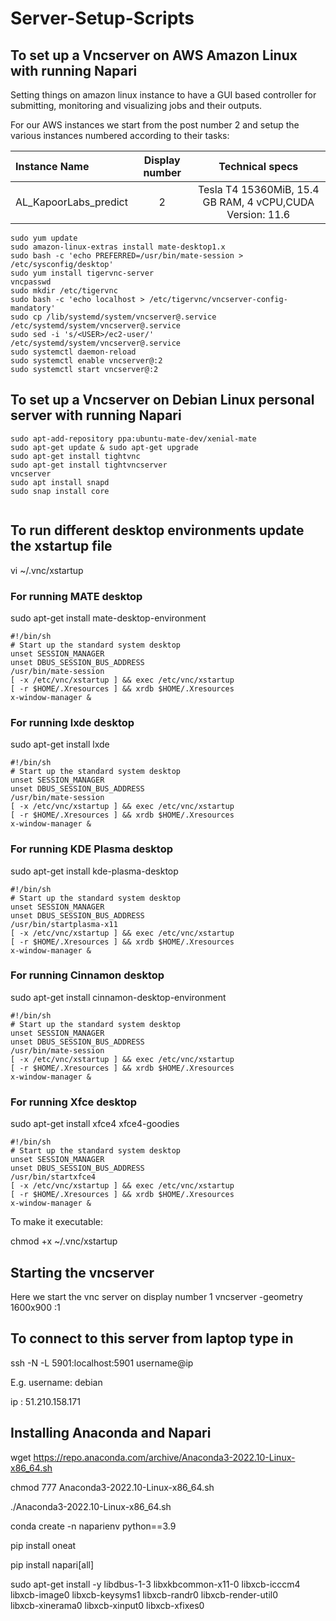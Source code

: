 # Server-Setup-Scripts

## To set up a Vncserver on AWS Amazon Linux with running Napari

Setting things on amazon linux instance to have a GUI based controller for submitting, monitoring and visualizing jobs and their outputs.

For our AWS instances we start from the post number 2 and setup the various instances numbered according to their tasks:

| Instance Name | Display number | Technical specs |
|:---           |:---:           | :---:           |
| AL_KapoorLabs_predict | 2 | Tesla T4 15360MiB, 15.4 GB RAM, 4 vCPU,CUDA Version: 11.6 |  

```
sudo yum update
sudo amazon-linux-extras install mate-desktop1.x
sudo bash -c 'echo PREFERRED=/usr/bin/mate-session > /etc/sysconfig/desktop'
sudo yum install tigervnc-server
vncpasswd
sudo mkdir /etc/tigervnc
sudo bash -c 'echo localhost > /etc/tigervnc/vncserver-config-mandatory'
sudo cp /lib/systemd/system/vncserver@.service /etc/systemd/system/vncserver@.service
sudo sed -i 's/<USER>/ec2-user/' /etc/systemd/system/vncserver@.service
sudo systemctl daemon-reload
sudo systemctl enable vncserver@:2
sudo systemctl start vncserver@:2
```


## To set up a Vncserver on Debian Linux personal server with running Napari

```
sudo apt-add-repository ppa:ubuntu-mate-dev/xenial-mate
sudo apt-get update & sudo apt-get upgrade
sudo apt-get install tightvnc
sudo apt-get install tightvncserver
vncserver
sudo apt install snapd
sudo snap install core


```
## To run different desktop environments update the xstartup file


vi  ~/.vnc/xstartup

### For running MATE desktop

sudo apt-get install mate-desktop-environment


```
#!/bin/sh
# Start up the standard system desktop
unset SESSION_MANAGER
unset DBUS_SESSION_BUS_ADDRESS
/usr/bin/mate-session
[ -x /etc/vnc/xstartup ] && exec /etc/vnc/xstartup
[ -r $HOME/.Xresources ] && xrdb $HOME/.Xresources
x-window-manager &
```

### For running lxde desktop
sudo apt-get install lxde

```
#!/bin/sh
# Start up the standard system desktop
unset SESSION_MANAGER
unset DBUS_SESSION_BUS_ADDRESS
/usr/bin/mate-session
[ -x /etc/vnc/xstartup ] && exec /etc/vnc/xstartup
[ -r $HOME/.Xresources ] && xrdb $HOME/.Xresources
x-window-manager &
```

### For running KDE Plasma desktop

sudo apt-get install kde-plasma-desktop

```
#!/bin/sh
# Start up the standard system desktop
unset SESSION_MANAGER
unset DBUS_SESSION_BUS_ADDRESS
/usr/bin/startplasma-x11
[ -x /etc/vnc/xstartup ] && exec /etc/vnc/xstartup
[ -r $HOME/.Xresources ] && xrdb $HOME/.Xresources
x-window-manager &
```


### For running Cinnamon desktop

sudo apt-get install cinnamon-desktop-environment

```
#!/bin/sh
# Start up the standard system desktop
unset SESSION_MANAGER
unset DBUS_SESSION_BUS_ADDRESS
/usr/bin/mate-session
[ -x /etc/vnc/xstartup ] && exec /etc/vnc/xstartup
[ -r $HOME/.Xresources ] && xrdb $HOME/.Xresources
x-window-manager &
```


### For running Xfce desktop

sudo apt-get install xfce4 xfce4-goodies

```
#!/bin/sh
# Start up the standard system desktop
unset SESSION_MANAGER
unset DBUS_SESSION_BUS_ADDRESS
/usr/bin/startxfce4
[ -x /etc/vnc/xstartup ] && exec /etc/vnc/xstartup
[ -r $HOME/.Xresources ] && xrdb $HOME/.Xresources
x-window-manager &
```


To make it executable:

chmod +x ~/.vnc/xstartup





Starting the vncserver
---
Here we start the vnc server on display number 1
vncserver -geometry 1600x900 :1

To connect to this server from laptop type in
---
ssh -N -L 5901:localhost:5901 username@ip

E.g. username: debian

ip : 51.210.158.171


## Installing Anaconda and Napari

wget https://repo.anaconda.com/archive/Anaconda3-2022.10-Linux-x86_64.sh

chmod 777 Anaconda3-2022.10-Linux-x86_64.sh

./Anaconda3-2022.10-Linux-x86_64.sh

conda create -n naparienv python==3.9

pip install oneat

pip install napari[all]

sudo apt-get install -y libdbus-1-3 libxkbcommon-x11-0 libxcb-icccm4 \
    libxcb-image0 libxcb-keysyms1 libxcb-randr0 libxcb-render-util0 \
    libxcb-xinerama0 libxcb-xinput0 libxcb-xfixes0

